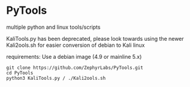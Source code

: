 # PyTools
multiple python and linux tools/scripts
 
KaliTools.py has been deprecated,
please look towards using the newer Kali2ools.sh for easier conversion of debian to Kali linux

requirements:
Use a debian image (4.9 or mainline 5.x)

```
git clone https://github.com/ZephyrLabs/PyTools.git
cd PyTools
python3 KaliTools.py / ./Kali2ools.sh
```
